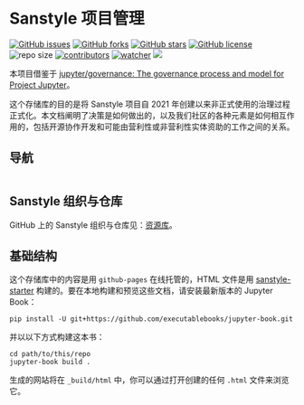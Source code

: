 # Sanstyle 项目管理

[![GitHub issues](https://img.shields.io/github/issues/SanstyleLab/governance)](https://github.com/SanstyleLab/governance/issues) [![GitHub forks](https://img.shields.io/github/forks/SanstyleLab/governance)](https://github.com/SanstyleLab/governance/network) [![GitHub stars](https://img.shields.io/github/stars/SanstyleLab/governance)](https://github.com/SanstyleLab/governance/stargazers) [![GitHub license](https://img.shields.io/github/license/SanstyleLab/governance)](https://github.com/SanstyleLab/governance/blob/main/LICENSE)  ![repo size](https://img.shields.io/github/repo-size/SanstyleLab/governance.svg) [![contributors](https://img.shields.io/github/contributors/SanstyleLab/governance.svg)](https://github.com/SanstyleLab/governance/graphs/contributors) [![watcher](https://img.shields.io/github/watchers/SanstyleLab/governance.svg)](https://github.com/SanstyleLab/governance/watchers) ![](https://github.com/SanstyleLab/governance/actions/workflows/docs.yml/badge.svg)


本项目借鉴于 [jupyter/governance: The governance process and model for Project Jupyter](https://github.com/jupyter/governance)。

这个存储库的目的是将 Sanstyle 项目自 2021 年创建以来非正式使用的治理过程正式化。本文档阐明了决策是如何做出的，以及我们社区的各种元素是如何相互作用的，包括开源协作开发和可能由营利性或非营利性实体资助的工作之间的关系。

## 导航

```{tableofcontents}
```

## Sanstyle 组织与仓库

GitHub 上的 Sanstyle 组织与仓库见：[资源库](https://xinetzone.github.io/sanstyle-book/about.html)。

## 基础结构

这个存储库中的内容是用 `github-pages` 在线托管的，HTML 文件是用 [sanstyle-starter](https://github.com/xinetzone/sanstyle-starter) 构建的。要在本地构建和预览这些文档，请安装最新版本的 Jupyter Book：

```
pip install -U git+https://github.com/executablebooks/jupyter-book.git
```

并以以下方式构建这本书：

```
cd path/to/this/repo
jupyter-book build .
```

生成的网站将在 `_build/html` 中，你可以通过打开创建的任何 `.html` 文件来浏览它。
